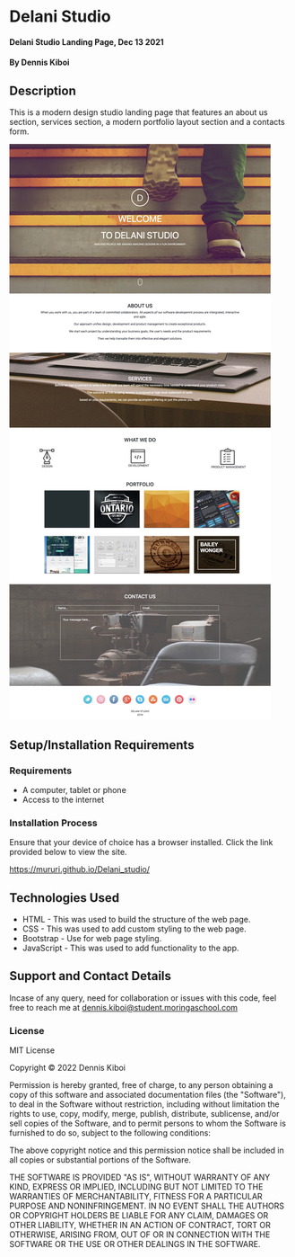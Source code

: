 # Delani Studio
#### Delani Studio Landing Page, Dec 13 2021 
#### By **Dennis Kiboi** 
## Description 
This is a modern design studio landing page that features an about us section, services section, a modern portfolio layout section and a contacts form.

![Delani Studio Landing Page](/assets/Delani_Studio.jpg)

## Setup/Installation Requirements 
### Requirements
* A computer, tablet or phone
* Access to the internet

### Installation Process 
Ensure that your device of choice has a browser installed.
Click the link provided below to view the site.

https://mururi.github.io/Delani_studio/

## Technologies Used 
* HTML - This was used to build the structure of the web page.
* CSS - This was used to add custom styling to the web page.
* Bootstrap - Use for web page styling.
* JavaScript - This was used to add functionality to the app.

## Support and Contact Details
Incase of any query, need for collaboration or issues with this code, feel free to reach me at
dennis.kiboi@student.moringaschool.com

### License 
MIT License

Copyright &copy; 2022 Dennis Kiboi

Permission is hereby granted, free of charge, to any person obtaining a copy of this software and associated documentation files (the "Software"), to deal in the Software without restriction, including without limitation the rights to use, copy, modify, merge, publish, distribute, sublicense, and/or sell copies of the Software, and to permit persons to whom the Software is furnished to do so, subject to the following conditions:

The above copyright notice and this permission notice shall be included in all copies or substantial portions of the Software.

THE SOFTWARE IS PROVIDED "AS IS", WITHOUT WARRANTY OF ANY KIND, EXPRESS OR IMPLIED, INCLUDING BUT NOT LIMITED TO THE WARRANTIES OF MERCHANTABILITY, FITNESS FOR A PARTICULAR PURPOSE AND NONINFRINGEMENT. IN NO EVENT SHALL THE AUTHORS OR COPYRIGHT HOLDERS BE LIABLE FOR ANY CLAIM, DAMAGES OR OTHER LIABILITY, WHETHER IN AN ACTION OF CONTRACT, TORT OR OTHERWISE, ARISING FROM, OUT OF OR IN CONNECTION WITH THE SOFTWARE OR THE USE OR OTHER DEALINGS IN THE SOFTWARE.

